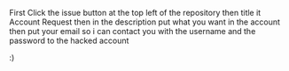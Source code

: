 First Click the issue button at the top left of the repository 
then title it Account Request
then in the description put what you want in the account
then put your email so i can contact you with the username and the password to the hacked account 

:)
